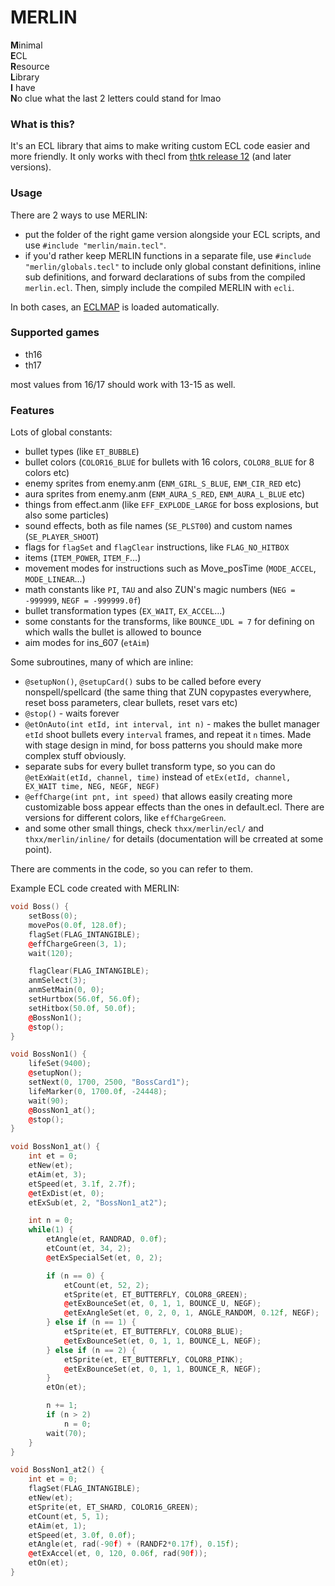 # MERLIN
**M**inimal  
**E**CL  
**R**esource  
**L**ibrary  
**I** have  
**N**o clue what the last 2 letters could stand for lmao  

### What is this?  
It's an ECL library that aims to make writing custom ECL code easier and more friendly. It only works with thecl from [thtk release 12](https://github.com/thpatch/thtk/releases/tag/12) (and later versions).

### Usage
There are 2 ways to use MERLIN:
- put the folder of the right game version alongside your ECL scripts, and use `#include "merlin/main.tecl"`.
- if you'd rather keep MERLIN functions in a separate file, use `#include "merlin/globals.tecl"` to include only global constant definitions, inline sub definitions, and forward declarations of subs from the compiled `merlin.ecl`. Then, simply include the compiled MERLIN with `ecli`.

In both cases, an [ECLMAP](https://github.com/Priw8/eclmap) is loaded automatically.


### Supported games
- th16
- th17
  
most values from 16/17 should work with 13-15 as well.

### Features
Lots of global constants:
- bullet types (like `ET_BUBBLE`)
- bullet colors (`COLOR16_BLUE` for bullets with 16 colors, `COLOR8_BLUE` for 8 colors etc)
- enemy sprites from enemy.anm (`ENM_GIRL_S_BLUE`, `ENM_CIR_RED` etc)
- aura sprites from enemy.anm (`ENM_AURA_S_RED`, `ENM_AURA_L_BLUE` etc)
- things from effect.anm (like `EFF_EXPLODE_LARGE` for boss explosions, but also some particles)
- sound effects, both as file names (`SE_PLST00`) and custom names (`SE_PLAYER_SHOOT`)
- flags for `flagSet` and `flagClear` instructions, like `FLAG_NO_HITBOX`
- items (`ITEM_POWER`, `ITEM_F`...)
- movement modes for instructions such as Move_posTime (`MODE_ACCEL`, `MODE_LINEAR`...)
- math constants like `PI`, `TAU` and also ZUN's magic numbers (`NEG = -999999`, `NEGF = -999999.0f`)
- bullet transformation types (`EX_WAIT`, `EX_ACCEL`...)
- some constants for the transforms, like `BOUNCE_UDL = 7` for defining on which walls the bullet is allowed to bounce
- aim modes for ins_607 (`etAim`)
  
Some subroutines, many of which are inline:
- `@setupNon()`, `@setupCard()` subs to be called before every nonspell/spellcard (the same thing that ZUN copypastes everywhere, reset boss parameters, clear bullets, reset vars etc)
- `@stop()` - waits forever
- `@etOnAuto(int etId, int interval, int n)` - makes the bullet manager `etId` shoot bullets every `interval` frames, and repeat it `n` times. Made with stage design in mind, for boss patterns you should make more complex stuff obviously.
- separate subs for every bullet transform type, so you can do `@etExWait(etId, channel, time)` instead of `etEx(etId, channel, EX_WAIT time, NEG, NEGF, NEGF)`
- `@effCharge(int pnt, int speed)` that allows easily creating more customizable boss appear effects than the ones in default.ecl. There are versions for different colors, like `effChargeGreen`.
- and some other small things, check `thxx/merlin/ecl/` and `thxx/merlin/inline/` for details (documentation will be crreated at some point).

There are comments in the code, so you can refer to them.

Example ECL code created with MERLIN:  
```cpp
void Boss() {
	setBoss(0);
	movePos(0.0f, 128.0f);
	flagSet(FLAG_INTANGIBLE);
	@effChargeGreen(3, 1);
	wait(120);

	flagClear(FLAG_INTANGIBLE);
	anmSelect(3);
	anmSetMain(0, 0);
	setHurtbox(56.0f, 56.0f);
	setHitbox(50.0f, 50.0f);
	@BossNon1();
	@stop();
}

void BossNon1() {
	lifeSet(9400);
	@setupNon();
	setNext(0, 1700, 2500, "BossCard1");
	lifeMarker(0, 1700.0f, -24448);
	wait(90);
	@BossNon1_at();
	@stop();
}

void BossNon1_at() {
	int et = 0;
	etNew(et);
	etAim(et, 3);
	etSpeed(et, 3.1f, 2.7f);
	@etExDist(et, 0);
	etExSub(et, 2, "BossNon1_at2");

	int n = 0;
	while(1) {
		etAngle(et, RANDRAD, 0.0f);
		etCount(et, 34, 2);
		@etExSpecialSet(et, 0, 2);

		if (n == 0) {
			etCount(et, 52, 2);
			etSprite(et, ET_BUTTERFLY, COLOR8_GREEN);
			@etExBounceSet(et, 0, 1, 1, BOUNCE_U, NEGF);
			@etExAngleSet(et, 0, 2, 0, 1, ANGLE_RANDOM, 0.12f, NEGF);
		} else if (n == 1) {
			etSprite(et, ET_BUTTERFLY, COLOR8_BLUE);
			@etExBounceSet(et, 0, 1, 1, BOUNCE_L, NEGF);
		} else if (n == 2) {
			etSprite(et, ET_BUTTERFLY, COLOR8_PINK);
			@etExBounceSet(et, 0, 1, 1, BOUNCE_R, NEGF);
		}
		etOn(et);

		n += 1;
		if (n > 2)
			n = 0;
		wait(70);
	}
}

void BossNon1_at2() {
	int et = 0;
	flagSet(FLAG_INTANGIBLE);
	etNew(et);
	etSprite(et, ET_SHARD, COLOR16_GREEN);
	etCount(et, 5, 1);
	etAim(et, 1);
	etSpeed(et, 3.0f, 0.0f);
	etAngle(et, rad(-90f) + (RANDF2*0.17f), 0.15f);
	@etExAccel(et, 0, 120, 0.06f, rad(90f));
	etOn(et);
}
```
